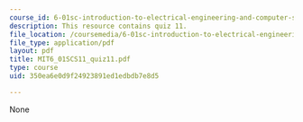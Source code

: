 ```yaml
---
course_id: 6-01sc-introduction-to-electrical-engineering-and-computer-science-i-spring-2011
description: This resource contains quiz 11.
file_location: /coursemedia/6-01sc-introduction-to-electrical-engineering-and-computer-science-i-spring-2011/350ea6e0d9f24923891ed1edbdb7e8d5_MIT6_01SCS11_quiz11.pdf
file_type: application/pdf
layout: pdf
title: MIT6_01SCS11_quiz11.pdf
type: course
uid: 350ea6e0d9f24923891ed1edbdb7e8d5

---
```

None